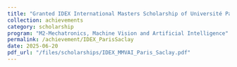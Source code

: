 ```yaml
---
title: "Granted IDEX International Masters Scholarship of Université Paris-Saclay"
collection: achievements
category: scholarship
program: "M2-Mechatronics, Machine Vision and Artificial Intelligence"
permalink: /achievement/IDEX_ParisSaclay
date: 2025-06-20
pdf_url: "/files/scholarships/IDEX_MMVAI_Paris_Saclay.pdf"
---
```


